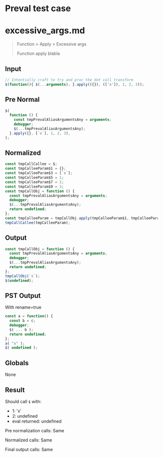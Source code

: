 # Preval test case

# excessive_args.md

> Function > Apply > Excessive args
>
> Function apply blabla

## Input

`````js filename=intro
// Intentially craft to try and proc the dot call transform
$(function(){ $(...arguments); }.apply(({}), (['x']), 1, 2, 3));
`````

## Pre Normal


`````js filename=intro
$(
  function () {
    const tmpPrevalAliasArgumentsAny = arguments;
    debugger;
    $(...tmpPrevalAliasArgumentsAny);
  }.apply({}, [`x`], 1, 2, 3),
);
`````

## Normalized


`````js filename=intro
const tmpCallCallee = $;
const tmpCalleeParam$1 = {};
const tmpCalleeParam$3 = [`x`];
const tmpCalleeParam$5 = 1;
const tmpCalleeParam$7 = 2;
const tmpCalleeParam$9 = 3;
const tmpCallObj = function () {
  const tmpPrevalAliasArgumentsAny = arguments;
  debugger;
  $(...tmpPrevalAliasArgumentsAny);
  return undefined;
};
const tmpCalleeParam = tmpCallObj.apply(tmpCalleeParam$1, tmpCalleeParam$3, tmpCalleeParam$5, tmpCalleeParam$7, tmpCalleeParam$9);
tmpCallCallee(tmpCalleeParam);
`````

## Output


`````js filename=intro
const tmpCallObj = function () {
  const tmpPrevalAliasArgumentsAny = arguments;
  debugger;
  $(...tmpPrevalAliasArgumentsAny);
  return undefined;
};
tmpCallObj(`x`);
$(undefined);
`````

## PST Output

With rename=true

`````js filename=intro
const a = function() {
  const b = c;
  debugger;
  $( ... b );
  return undefined;
};
a( "x" );
$( undefined );
`````

## Globals

None

## Result

Should call `$` with:
 - 1: 'x'
 - 2: undefined
 - eval returned: undefined

Pre normalization calls: Same

Normalized calls: Same

Final output calls: Same
